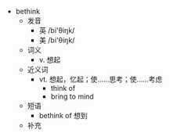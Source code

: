 - bethink
  - 发音
    - 英 /bi'θiŋk/
    - 美 /bi'θiŋk/
  - 词义
    - v. 想起
  - 近义词
    - vt. 想起，忆起；使……思考；使……考虑
      - think of
      - bring to mind
  - 短语
    - bethink of 想到
  - 补充